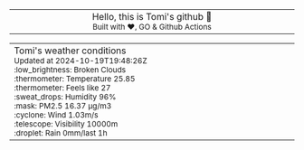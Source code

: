 
<div align="center">
<table>
<tbody>
<td align="center">
<img width="2000" height="0"><br>
Hello, this is Tomi's github 👋<br>
<sup>Built with ❤️, GO & Github Actions</sup><br>
<img width="2000" height="0">
</td>
</tbody>
</table>
</div>
<table>
<tbody>
<td align="left">
<img width="2000" height="0"><br>
Tomi's weather conditions<br>
<sup>Updated at 2024-10-19T19:48:26Z</sup><br>
<sup>:low_brightness: Broken Clouds</sup><br>
<sup>:thermometer: Temperature 25.85 </sup><br>
<sup>:thermometer: Feels like 27</sup><br>
<sup>:sweat_drops: Humidity 96%</sup><br>
<sup>:mask: PM2.5 16.37 μg/m3</sup><br>
<sup>:cyclone: Wind 1.03m/s </sup><br>
<sup>:telescope: Visibility 10000m </sup><br>
<sup>:droplet: Rain 0mm/last 1h </sup><br>
<img width="2000" height="0">
</td>
<td align="left">
<img width="2000" height="0"><br>
<br>
<img width="2000" height="0">
</td>
</tbody>
</table>
</div>
    